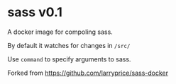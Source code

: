 sass v0.1
====
A docker image for compoling sass.

By default it watches for changes in `/src/`

Use `command` to specify arguments to sass.

Forked from https://github.com/larryprice/sass-docker

